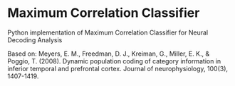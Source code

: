 # Maximum Correlation Classifier
Python implementation of Maximum Correlation Classifier for Neural Decoding Analysis 

Based on:
Meyers, E. M., Freedman, D. J., Kreiman, G., Miller, E. K., & Poggio, T. (2008). Dynamic population coding of category information in inferior temporal and prefrontal cortex. Journal of neurophysiology, 100(3), 1407-1419.
